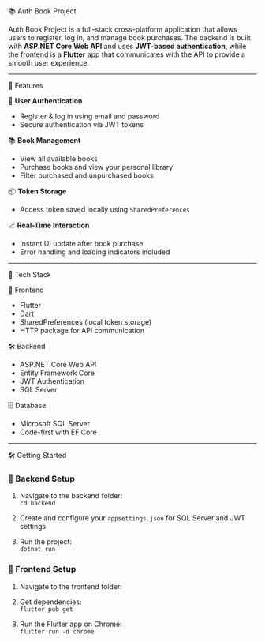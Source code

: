 📚 Auth Book Project

Auth Book Project is a full-stack cross-platform application that allows users to register, log in, and manage book purchases. The backend is built with **ASP.NET Core Web API** and uses **JWT-based authentication**, while the frontend is a **Flutter** app that communicates with the API to provide a smooth user experience.

---

🌟 Features

🔐 **User Authentication**  
- Register & log in using email and password  
- Secure authentication via JWT tokens

📚 **Book Management**  
- View all available books  
- Purchase books and view your personal library  
- Filter purchased and unpurchased books

📦 **Token Storage**  
- Access token saved locally using `SharedPreferences`

📈 **Real-Time Interaction**  
- Instant UI update after book purchase  
- Error handling and loading indicators included

---

🚀 Tech Stack

🎯 Frontend  
- Flutter  
- Dart  
- SharedPreferences (local token storage)  
- HTTP package for API communication  

🛠 Backend  
- ASP.NET Core Web API  
- Entity Framework Core  
- JWT Authentication  
- SQL Server  

🗄 Database  
- Microsoft SQL Server  
- Code-first with EF Core

---

🛠️ Getting Started

### 🔧 Backend Setup

1. Navigate to the backend folder:  
   `cd backend`

2. Create and configure your `appsettings.json` for SQL Server and JWT settings

3. Run the project:  
   `dotnet run`

### 📱 Frontend Setup

1. Navigate to the frontend folder:  

2. Get dependencies:  
   `flutter pub get`

3. Run the Flutter app on Chrome:  
   `flutter run -d chrome`
